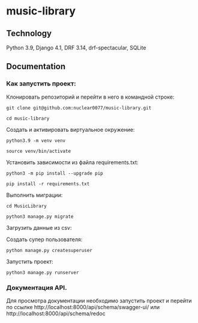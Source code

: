 # music-library

## Technology
Python 3.9, Django 4.1, DRF 3.14, drf-spectacular, SQLite

## Documentation

### Как запустить проект:

Клонировать репозиторий и перейти в него в командной строке:

```
git clone git@github.com:nuclear0077/music-library.git
```

```
cd music-library
```

Cоздать и активировать виртуальное окружение:

```
python3.9 -m venv venv
```

```
source venv/bin/activate
```

Установить зависимости из файла requirements.txt:

```
python3 -m pip install --upgrade pip
```

```
pip install -r requirements.txt
```

Выполнить миграции:

```
cd MusicLibrary
```

```
python3 manage.py migrate
```

Загрузить данные из csv:


Создать супер пользователя:

```
python manage.py createsuperuser
```


Запустить проект:

```
python3 manage.py runserver
```


### Документация API.
Для просмотра документации необходимо запустить проект и перейти по ссылке http://localhost:8000/api/schema/swagger-ui/ или http://localhost:8000/api/schema/redoc



